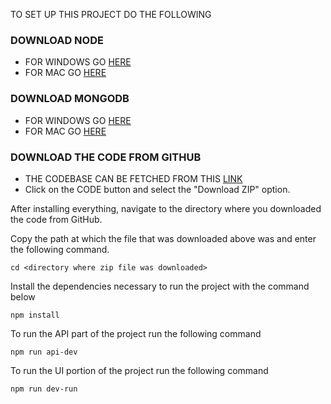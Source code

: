 TO SET UP THIS PROJECT DO THE FOLLOWING

### DOWNLOAD NODE
* FOR WINDOWS GO [HERE](https://nodejs.org/dist/v18.17.0/node-v18.17.0-x64.msi)
* FOR MAC GO [HERE](https://nodejs.org/dist/v18.17.0/node-v18.17.0.pkg)

### DOWNLOAD MONGODB
 - FOR WINDOWS GO [HERE](https://fastdl.mongodb.org/windows/mongodb-windows-x86_64-6.0.8-signed.msi)
 - FOR MAC GO [HERE](https://fastdl.mongodb.org/osx/mongodb-macos-x86_64-6.0.8.tgz)

### DOWNLOAD THE CODE FROM GITHUB
 - THE CODEBASE CAN BE FETCHED FROM THIS [LINK](https://github.com/JoeyCodinja/AdvancedImmigrationProcessingSystem)
 - Click on the CODE button and select the "Download ZIP" option.


After installing everything, navigate to the directory where you downloaded the code from GitHub.

Copy the path at which  the file that was downloaded above was and enter the following command.

`cd <directory where zip file was downloaded>`

Install the dependencies necessary to run the project with the command below

`npm install`

To run the API part of the project run the following command

`npm run api-dev`

To run the UI portion of the project run the following command

`npm run dev-run`